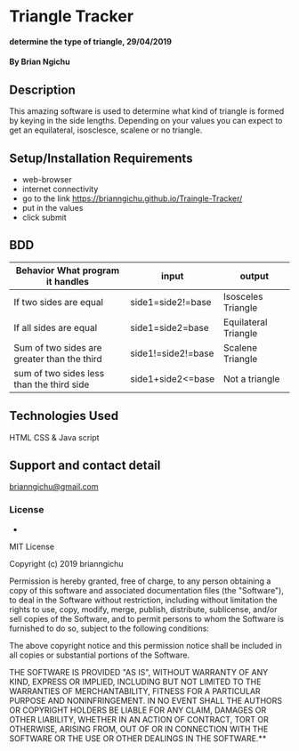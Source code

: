 # Triangle Tracker
#### determine the type of triangle, 29/04/2019
#### By **Brian Ngichu**
## Description
 This amazing software is used to determine what kind of triangle is formed by keying in the side lengths. Depending on your values you can expect to get an equilateral, isosclesce, scalene or no triangle.
## Setup/Installation Requirements
* web-browser
* internet connectivity
* go to the link https://brianngichu.github.io/Traingle-Tracker/
* put in the values
* click submit
## BDD
| Behavior What program it handles            |  input                  | output              |      
|---------------------------------------------|-------------------------|---------------------|
| If two sides are equal                      | side1=side2!=base       | Isosceles Triangle  |
| If all sides are equal                      | side1=side2=base        | Equilateral Triangle|
| Sum of two sides are greater than the third | side1!=side2!=base      | Scalene Triangle    |
| sum of two sides less than the third side   | side1+side2<=base       | Not a triangle      |

## Technologies Used
 HTML CSS & Java script
## Support and contact detail
brianngichu@gmail.com
### License
*
MIT License

Copyright (c) 2019 brianngichu

Permission is hereby granted, free of charge, to any person obtaining a copy
of this software and associated documentation files (the "Software"), to deal
in the Software without restriction, including without limitation the rights
to use, copy, modify, merge, publish, distribute, sublicense, and/or sell
copies of the Software, and to permit persons to whom the Software is
furnished to do so, subject to the following conditions:

The above copyright notice and this permission notice shall be included in all
copies or substantial portions of the Software.

THE SOFTWARE IS PROVIDED "AS IS", WITHOUT WARRANTY OF ANY KIND, EXPRESS OR
IMPLIED, INCLUDING BUT NOT LIMITED TO THE WARRANTIES OF MERCHANTABILITY,
FITNESS FOR A PARTICULAR PURPOSE AND NONINFRINGEMENT. IN NO EVENT SHALL THE
AUTHORS OR COPYRIGHT HOLDERS BE LIABLE FOR ANY CLAIM, DAMAGES OR OTHER
LIABILITY, WHETHER IN AN ACTION OF CONTRACT, TORT OR OTHERWISE, ARISING FROM,
OUT OF OR IN CONNECTION WITH THE SOFTWARE OR THE USE OR OTHER DEALINGS IN THE
SOFTWARE.**

